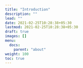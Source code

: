 ```yaml
---
title: "Introduction"
description: ""
lead: ""
date: 2021-02-25T10:28:38+05:30
lastmod: 2021-02-25T10:28:38+05:30
draft: true
images: []
menu: 
  docs:
    parent: "about"
weight: 100
toc: true
---
```


<!-- {{< img src="introduction.jpg" alt="Introduction" caption="Introduction" >}} -->
